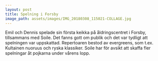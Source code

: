 ```yaml
---
layout: post
title: Spelning i Forsby
image_path: assets/images/IMG_20180308_115021-COLLAGE.jpg
---
```


Emil och Dennis spelade sin första keikka på åldringscentret i Forsby, tillsammans med Soile. Det fanns gott om publik och det var tydligt att spelningen var uppskattad. Repertoaren bestod av evergreens, som t.ex. Kultainen nuoruus och ryska klassiker. Soile har för avsikt att skaffa fler spelningar åt pojkarna under vårens lopp.
